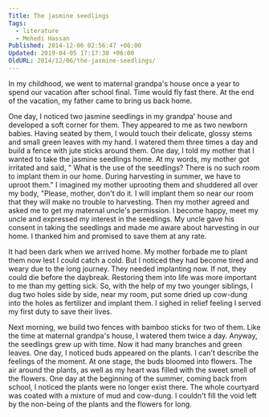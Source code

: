 ```yaml
---
Title: The jasmine seedlings
Tags:
  - literature
  - Mehedi Hassan
Published: 2014-12-06 02:56:47 +06:00
Updated: 2019-04-05 17:17:30 +06:00
OldURL: 2014/12/06/the-jasmine-seedlings/
---
```


In my childhood, we went to maternal grandpa's house once a year to spend our vacation after school final. Time would fly fast there. At the end of the vacation, my father came to bring us back home. 

One day, I noticed two jasmine seedlings in my grandpa' house and developed a soft corner for them. They appeared to me as two newborn babies. Having seated by them, I would touch their delicate, glossy stems and small green leaves with my hand. I watered them three times a day and build a fence with jute sticks around them. 
One day, I told my mother that I wanted to take the jasmine seedlings home. At my words, my mother got irritated and said, " What is the use of the seedlings? There is no such room to implant them in our home. During harvesting in summer, we have to uproot them." I imagined my mother uprooting them and shuddered all over my body, "Please, mother, don't do it. I will implant them so near our room that they will make no trouble to harvesting. Then my mother agreed and asked me to get my maternal uncle's permission. I become happy, meet my uncle and expressed my interest in the seedlings. My uncle gave his consent in taking the seedlings and made me aware about harvesting in our home. I thanked him and promised to save them at any rate.        

It had been dark when we arrived home. My mother forbade me to plant them now lest I could catch a cold. But I noticed they had become tired and weary due to the long journey. They needed implanting now. If not, they could die before the daybreak. Restoring them into life was more important to me than my getting sick. So, with the help of my two younger siblings, I dug two holes side by side, near my room, put some dried up cow-dung into the holes as fertilizer and implant them. I sighed in relief feeling I served my first duty to save their lives. 

Next morning, we build two fences with bamboo sticks for two of them. Like the time at maternal grandpa's house, I watered them twice a day. Anyway, the seedlings grew up with time. Now it had many branches and green leaves. 
One day, I noticed buds appeared on the plants. I can't describe the feelings of the moment. At one stage, the buds bloomed into flowers. The air around the plants, as well as my heart was filled with the sweet smell of the flowers. 
One day at the beginning of the summer, coming back from school, I noticed the plants were no longer exist there. The whole courtyard was coated with a mixture of mud and cow-dung. I couldn't fill the void left by the non-being of the plants and the flowers for long.    

               
        

